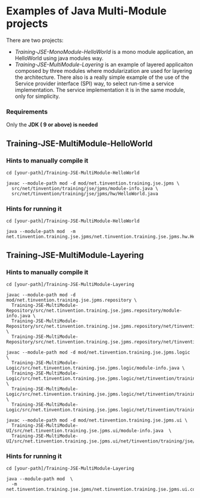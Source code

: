 
# Examples of Java Multi-Module projects

There are two projects:
* *Training-JSE-MonoModule-HelloWorld* is a mono module application, an HelloWorld using java modules way.
* *Training-JSE-MultiModule-Layering* is an example of layered applicaiton composed by three modules where modularization are used for layering the architecture. There also is a really simple example of the use of the Service provider interface (SPI) way, to select run-time a service implementation. The service implementation it is in the same module, only for simplicity.


### Requirements

Only the __JDK ( 9 or above)  is needed__

## Training-JSE-MultiModule-HelloWorld

### Hints to manually compile it

```
cd [your-path]/Training-JSE-MultiModule-HelloWorld 

javac --module-path mod -d mod/net.tinvention.training.jse.jpms \
  src/net/tinvention/training/jse/jpms/module-info.java \ 
  src/net/tinvention/training/jse/jpms/hw/HelloWorld.java 

```
### Hints for running it

```
cd [your-path]/Training-JSE-MultiModule-HelloWorld 

java --module-path mod  -m net.tinvention.training.jse.jpms/net.tinvention.training.jse.jpms.hw.HelloWorld

```

## Training-JSE-MultiModule-Layering

### Hints to manually compile it

```
cd [your-path]/Training-JSE-MultiModule-Layering 

javac --module-path mod -d mod/net.tinvention.training.jse.jpms.repository \
  Training-JSE-MultiModule-Repository/src/net.tinvention.training.jse.jpms.repository/module-info.java \
  Training-JSE-MultiModule-Repository/src/net.tinvention.training.jse.jpms.repository/net/tinvention/training/jse/jpms/repository/model/Message.java \
  Training-JSE-MultiModule-Repository/src/net.tinvention.training.jse.jpms.repository/net/tinvention/training/jse/jpms/repository/mem/MessageStore.java

javac --module-path mod -d mod/net.tinvention.training.jse.jpms.logic \
  Training-JSE-MultiModule-Logic/src/net.tinvention.training.jse.jpms.logic/module-info.java \
  Training-JSE-MultiModule-Logic/src/net.tinvention.training.jse.jpms.logic/net/tinvention/training/jse/jpms/logic/MessageLogic.java \
  Training-JSE-MultiModule-Logic/src/net.tinvention.training.jse.jpms.logic/net/tinvention/training/jse/jpms/logic/trivial/MessageLogicImpl.java \
  Training-JSE-MultiModule-Logic/src/net.tinvention.training.jse.jpms.logic/net/tinvention/training/jse/jpms/logic/model/MessageModel.java 

javac --module-path mod -d mod/net.tinvention.training.jse.jpms.ui \
  Training-JSE-MultiModule-UI/src/net.tinvention.training.jse.jpms.ui/module-info.java  \
  Training-JSE-MultiModule-UI/src/net.tinvention.training.jse.jpms.ui/net/tinvention/training/jse/jpms/ui/console/MainMessageUiComponent.java 

```

### Hints for running it

```
cd [your-path]/Training-JSE-MultiModule-Layering 

java --module-path mod  \ 
  -m net.tinvention.training.jse.jpms/net.tinvention.training.jse.jpms.ui.console.MainMessageUiComponent

```


